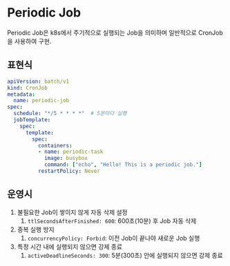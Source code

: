 # Periodic Job
Periodic Job은 k8s에서 주기적으로 실행되는 Job을 의미하며
일반적으로 CronJob을 사용하여 구현.

## 표현식
```yaml
apiVersion: batch/v1
kind: CronJob
metadata:
  name: periodic-job
spec:
  schedule: "*/5 * * * *"  # 5분마다 실행
  jobTemplate:
    spec:
      template:
        spec:
          containers:
          - name: periodic-task
            image: busybox
            command: ["echo", "Hello! This is a periodic job."]
          restartPolicy: Never
```


## 운영시
1. 불필요한 Job이 쌓이지 않게 자동 삭제 설정
   1. `ttlSecondsAfterFinished: 600`: 600초(10분) 후 Job 자동 삭제
2. 중복 실행 방지 
   1. `concurrencyPolicy: Forbid`: 이전 Job이 끝나야 새로운 Job 실행
3. 특정 시간 내에 실행되지 않으면 강제 종료
   1. `activeDeadlineSeconds: 300`: 5분(300초) 안에 실행되지 않으면 강제 종료
